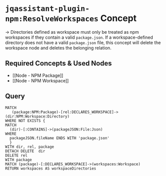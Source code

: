 # `jqassistant-plugin-npm:ResolveWorkspaces` Concept

-> Directories defined as workspace must only be treated as npm workspaces if they contain a valid `package.json`. If a workspace-defined directory does not have a valid `package.json` file, this concept will delete the workspace node and deletes the belonging relation.

## Required Concepts & Used Nodes

- [[Node - NPM Package]]
- [[Node - NPM Workspace]]

## Query

```cypher
MATCH  
   (package:NPM:Package)-[rel:DECLARES_WORKSPACE]->(dir:NPM:Workspace:Directory)  
WHERE NOT EXISTS {  
MATCH  
  (dir)-[:CONTAINS]->(packageJSON:File:Json)  
WHERE  
  packageJSON.fileName ENDS WITH 'package.json'  
  }  
WITH dir, rel, package  
DETACH DELETE  dir  
DELETE rel  
WITH package  
MATCH (package)-[:DECLARES_WORKSPACE]->(workspaces:Workspace)  
RETURN workspaces AS workspaceDirectories
```
